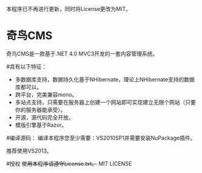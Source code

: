 本程序已不再进行更新，同时将License更改为MIT。

# 奇鸟CMS
奇鸟CMS是一款基于.NET 4.0 MVC3开发的一套内容管理系统。

#具有以下特征：
* 多数据库支持，数据持久化基于NHibernate，理论上NHibernate支持的数据库都可以。
* 跨平台，完美兼容mono。
* 多站点支持，只需要在服务器上创建一个网站即可实现建立无限个网站（只要你的服务器能承受）。
* 开源，源代码完全开放。
* 模版引擎基于Razor。



#编译源码：
编译本程序您至少需要：VS2010SP1并需要安装NuPackage插件。

推荐使用VS2013。

#授权
~~使用本程序请遵守License.txt。~~
MIT LICENSE
